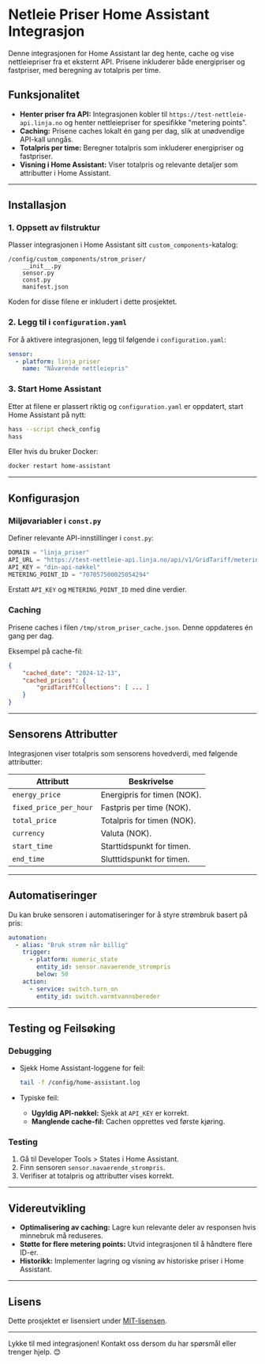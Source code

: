 # Netleie Priser Home Assistant Integrasjon

Denne integrasjonen for Home Assistant lar deg hente, cache og vise nettleiepriser fra et eksternt API. Prisene inkluderer både energipriser og fastpriser, med beregning av totalpris per time.

## Funksjonalitet

- **Henter priser fra API:** Integrasjonen kobler til `https://test-nettleie-api.linja.no` og henter nettleiepriser for spesifikke "metering points".
- **Caching:** Prisene caches lokalt én gang per dag, slik at unødvendige API-kall unngås.
- **Totalpris per time:** Beregner totalpris som inkluderer energipriser og fastpriser.
- **Visning i Home Assistant:** Viser totalpris og relevante detaljer som attributter i Home Assistant.

---

## Installasjon

### 1. Oppsett av filstruktur
Plasser integrasjonen i Home Assistant sitt `custom_components`-katalog:

```
/config/custom_components/strom_priser/
    __init__.py
    sensor.py
    const.py
    manifest.json
```

Koden for disse filene er inkludert i dette prosjektet.

### 2. Legg til i `configuration.yaml`
For å aktivere integrasjonen, legg til følgende i `configuration.yaml`:

```yaml
sensor:
  - platform: linja_priser
    name: "Nåværende nettleiepris"
```

### 3. Start Home Assistant
Etter at filene er plassert riktig og `configuration.yaml` er oppdatert, start Home Assistant på nytt:

```bash
hass --script check_config
hass
```

Eller hvis du bruker Docker:

```bash
docker restart home-assistant
```

---

## Konfigurasjon

### Miljøvariabler i `const.py`
Definer relevante API-innstillinger i `const.py`:

```python
DOMAIN = "linja_priser"
API_URL = "https://test-nettleie-api.linja.no/api/v1/GridTariff/meteringpointsgridtariffs"
API_KEY = "din-api-nøkkel"
METERING_POINT_ID = "707057500025054294"
```

Erstatt `API_KEY` og `METERING_POINT_ID` med dine verdier.

### Caching
Prisene caches i filen `/tmp/strom_priser_cache.json`. Denne oppdateres én gang per dag.

Eksempel på cache-fil:
```json
{
    "cached_date": "2024-12-13",
    "cached_prices": {
        "gridTariffCollections": [ ... ]
    }
}
```

---

## Sensorens Attributter
Integrasjonen viser totalpris som sensorens hovedverdi, med følgende attributter:

| Attributt            | Beskrivelse                        |
|----------------------|------------------------------------|
| `energy_price`       | Energipris for timen (NOK).       |
| `fixed_price_per_hour` | Fastpris per time (NOK).         |
| `total_price`        | Totalpris for timen (NOK).        |
| `currency`           | Valuta (NOK).                    |
| `start_time`         | Starttidspunkt for timen.         |
| `end_time`           | Slutttidspunkt for timen.         |

---

## Automatiseringer
Du kan bruke sensoren i automatiseringer for å styre strømbruk basert på pris:

```yaml
automation:
  - alias: "Bruk strøm når billig"
    trigger:
      - platform: numeric_state
        entity_id: sensor.navaerende_strompris
        below: 50
    action:
      - service: switch.turn_on
        entity_id: switch.varmtvannsbereder
```

---

## Testing og Feilsøking

### Debugging
- Sjekk Home Assistant-loggene for feil:
  ```bash
  tail -f /config/home-assistant.log
  ```

- Typiske feil:
  - **Ugyldig API-nøkkel:** Sjekk at `API_KEY` er korrekt.
  - **Manglende cache-fil:** Cachen opprettes ved første kjøring.

### Testing
1. Gå til Developer Tools > States i Home Assistant.
2. Finn sensoren `sensor.navaerende_strompris`.
3. Verifiser at totalpris og attributter vises korrekt.

---

## Videreutvikling

- **Optimalisering av caching:** Lagre kun relevante deler av responsen hvis minnebruk må reduseres.
- **Støtte for flere metering points:** Utvid integrasjonen til å håndtere flere ID-er.
- **Historikk:** Implementer lagring og visning av historiske priser i Home Assistant.

---

## Lisens
Dette prosjektet er lisensiert under [MIT-lisensen](https://opensource.org/licenses/MIT).

---

Lykke til med integrasjonen! Kontakt oss dersom du har spørsmål eller trenger hjelp. 😊

